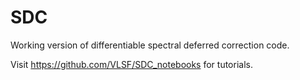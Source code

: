 # SDC
Working version of differentiable spectral deferred correction code.

Visit https://github.com/VLSF/SDC_notebooks for tutorials.

